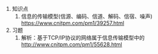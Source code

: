 1. 知识点
    1. 信息的传输模型(信源、编码、信道、解码、信宿、噪声) https://www.cnitpm.com/pm1/39257.html
2. 习题
    1. 解析：基于TCP/IP协议的网络属于信息传输模型中的 http://www.cnitpm.com/pm1/55628.html